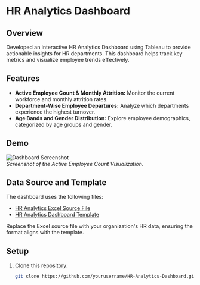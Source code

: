 # HR Analytics Dashboard

## Overview
Developed an interactive HR Analytics Dashboard using Tableau to provide actionable insights for HR departments. This dashboard helps track key metrics and visualize employee trends effectively.

## Features
- **Active Employee Count & Monthly Attrition:** Monitor the current workforce and monthly attrition rates.
- **Department-Wise Employee Departures:** Analyze which departments experience the highest turnover.
- **Age Bands and Gender Distribution:** Explore employee demographics, categorized by age groups and gender.

## Demo
![Dashboard Screenshot]([images/dashboard_screenshot.png](https://github.com/samrat174/HRDash/blob/main/HR_ANALYTICS_DASHBOARD%20Screenshot.png))  
*Screenshot of the Active Employee Count Visualization.*

## Data Source and Template
The dashboard uses the following files:
- [HR Analytics Excel Source File](https://github.com/yourusername/HR-Analytics-Dashboard/blob/main/data/HR_Analytics_Source.xlsx)  
- [HR Analytics Dashboard Template](https://github.com/yourusername/HR-Analytics-Dashboard/blob/main/tableau/HR_Analytics_Dashboard_Template.twbx)

Replace the Excel source file with your organization's HR data, ensuring the format aligns with the template.

## Setup
1. Clone this repository:
   ```bash
   git clone https://github.com/yourusername/HR-Analytics-Dashboard.git

